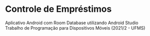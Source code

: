 # Controle de Empréstimos
Aplicativo Android com Room Database utilizando Android Studio </br>
Trabalho de Programação para Dispositivos Móveis (2021/2 - UFMS)


